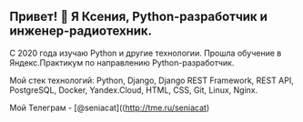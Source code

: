 ## Привет! 👋 Я Ксения, Python-разработчик и инженер-радиотехник.

С 2020 года изучаю Python и другие технологии. Прошла обучение в Яндекс.Практикум по направлению Python-разработчик.

Мой стек технологий: Python, Django, Django REST Framework, REST API, PostgreSQL, Docker, Yandex.Cloud, HTML, CSS, Git, Linux, Nginx.

Мой Телеграм - [@seniacat]((http://tme.ru/seniacat)
